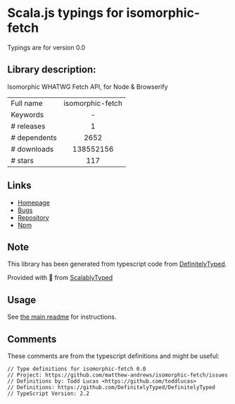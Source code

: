 
# Scala.js typings for isomorphic-fetch

Typings are for version 0.0

## Library description:
Isomorphic WHATWG Fetch API, for Node & Browserify

|                    |                 |
| ------------------ | :-------------: |
| Full name          | isomorphic-fetch |
| Keywords           | - |
| # releases         | 1 |
| # dependents       | 2652 |
| # downloads        | 138552156 |
| # stars            | 117 |

## Links
- [Homepage](https://github.com/matthew-andrews/isomorphic-fetch/issues)
- [Bugs](https://github.com/matthew-andrews/isomorphic-fetch/issues)
- [Repository](https://github.com/matthew-andrews/isomorphic-fetch)
- [Npm](https://www.npmjs.com/package/isomorphic-fetch)
    


## Note
This library has been generated from typescript code from [DefinitelyTyped](https://definitelytyped.org).

Provided with :purple_heart: from [ScalablyTyped](https://github.com/oyvindberg/ScalablyTyped)

## Usage
See [the main readme](../../readme.md) for instructions.

## Comments

These comments are from the typescript definitions and might be useful:
```
// Type definitions for isomorphic-fetch 0.0
// Project: https://github.com/matthew-andrews/isomorphic-fetch/issues
// Definitions by: Todd Lucas <https://github.com/toddlucas>
// Definitions: https://github.com/DefinitelyTyped/DefinitelyTyped
// TypeScript Version: 2.2

```

